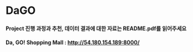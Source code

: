 # DaGO

#### Project 진행 과정과 추천, 데이터 결과에 대한 자료는 README.pdf를 읽어주세요
#### Da, GO! Shopping Mall : http://54.180.154.189:8000/
